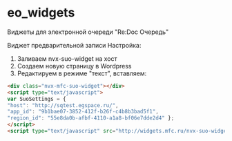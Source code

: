 # eo_widgets
Виджеты для электронной очереди "Re:Doc Очередь"

Виджет предварительной записи
Настройка:

1. Заливаем nvx-suo-widget на хост
2. Создаем новую страницу в Wordpress
3. Редактируем в режиме "текст", вставляем:

```html
<div class="nvx-mfc-suo-widget"></div>
<script type="text/javascript">
var SuoSettings = {
"host": "http://sqtest.egspace.ru/",
"app_id": "9b1bae07-3852-412f-b26f-c4b8b3bad5f1",
"region_id": "55e8da0b-afbf-4110-a1a8-bf06e7dde2d4" };
</script>
<script type="text/javascript" src="http://widgets.mfc.ru/nvx-suo-widget/widget.js"></script>
```
